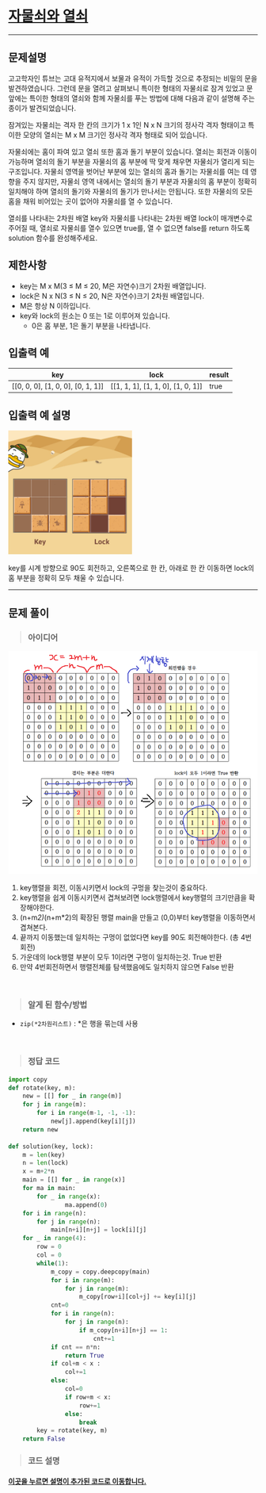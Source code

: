
<h1><strong ><a href="https://programmers.co.kr/learn/courses/30/lessons/60059">자물쇠와 열쇠</a></strong></h1>
<hr>

## 문제설명
고고학자인 튜브는 고대 유적지에서 보물과 유적이 가득할 것으로 추정되는 비밀의 문을 발견하였습니다. 그런데 문을 열려고 살펴보니 특이한 형태의 자물쇠로 잠겨 있었고 문 앞에는 특이한 형태의 열쇠와 함께 자물쇠를 푸는 방법에 대해 다음과 같이 설명해 주는 종이가 발견되었습니다.

잠겨있는 자물쇠는 격자 한 칸의 크기가 1 x 1인 N x N 크기의 정사각 격자 형태이고 특이한 모양의 열쇠는 M x M 크기인 정사각 격자 형태로 되어 있습니다.

자물쇠에는 홈이 파여 있고 열쇠 또한 홈과 돌기 부분이 있습니다. 열쇠는 회전과 이동이 가능하며 열쇠의 돌기 부분을 자물쇠의 홈 부분에 딱 맞게 채우면 자물쇠가 열리게 되는 구조입니다. 자물쇠 영역을 벗어난 부분에 있는 열쇠의 홈과 돌기는 자물쇠를 여는 데 영향을 주지 않지만, 자물쇠 영역 내에서는 열쇠의 돌기 부분과 자물쇠의 홈 부분이 정확히 일치해야 하며 열쇠의 돌기와 자물쇠의 돌기가 만나서는 안됩니다. 또한 자물쇠의 모든 홈을 채워 비어있는 곳이 없어야 자물쇠를 열 수 있습니다.

열쇠를 나타내는 2차원 배열 key와 자물쇠를 나타내는 2차원 배열 lock이 매개변수로 주어질 때, 열쇠로 자물쇠를 열수 있으면 true를, 열 수 없으면 false를 return 하도록 solution 함수를 완성해주세요.

## 제한사항
- key는 M x M(3 ≤ M ≤ 20, M은 자연수)크기 2차원 배열입니다.
- lock은 N x N(3 ≤ N ≤ 20, N은 자연수)크기 2차원 배열입니다.
- M은 항상 N 이하입니다.
- key와 lock의 원소는 0 또는 1로 이루어져 있습니다.
    - 0은 홈 부분, 1은 돌기 부분을 나타냅니다.

## 입출력 예

|key	|lock	|result|
|---|---|---|
|[[0, 0, 0], [1, 0, 0], [0, 1, 1]]	|[[1, 1, 1], [1, 1, 0], [1, 0, 1]]	|true|

## 입출력 예 설명
<img src="../Reference_img/lk.jpg" width='250' height='250'>

key를 시계 방향으로 90도 회전하고, 오른쪽으로 한 칸, 아래로 한 칸 이동하면 lock의 홈 부분을 정확히 모두 채울 수 있습니다.

<hr>

## 문제 풀이

> ### 아이디어
<img src="../Study_img_master/18-2 설명.png" width='600' height='450'>

1. key행렬을 회전, 이동시키면서 lock의 구멍을 찾는것이 중요하다.
2. key행렬을 쉽게 이동시키면서 겹쳐보려면 lock행렬에서 key행렬의 크기만큼을 확장해야한다.
3. (n+m*2)*(n+m*2)의 확장된 행렬 main을 만들고 (0,0)부터 key행렬을 이동하면서 겹쳐본다.
4. 끝까지 이동했는데 일치하는 구멍이 없었다면 key를 90도 회전해야한다. (총 4번 회전)
5. 가운데의 lock행렬 부분이 모두 1이라면 구멍이 일치하는것. True 반환
6. 만약 4번회전하면서 행렬전체를 탐색했음에도 일치하지 않으면 False 반환

<br>

> ### 알게 된 함수/방법
- `zip(*2차원리스트)` : *은 행을 묶는데 사용

<br>

> ### 정답 코드
```python
import copy   
def rotate(key, m):
    new = [[] for _ in range(m)]
    for j in range(m):
        for i in range(m-1, -1, -1):
            new[j].append(key[i][j])
    return new

def solution(key, lock):
    m = len(key)
    n = len(lock)
    x = m+2*n
    main = [[] for _ in range(x)]
    for ma in main:
        for _ in range(x):
                ma.append(0)
    for i in range(n):
        for j in range(n):
            main[n+i][n+j] = lock[i][j]
    for _ in range(4):
        row = 0
        col = 0
        while(1):
            m_copy = copy.deepcopy(main)
            for i in range(m):
                for j in range(m):
                    m_copy[row+i][col+j] += key[i][j]
            cnt=0
            for i in range(n):
                for j in range(n):
                    if m_copy[n+i][n+j] == 1:
                        cnt+=1
            if cnt == n*n:
                return True
            if col+m < x :
                col+=1
            else:
                col=0
                if row+m < x:
                    row+=1
                else:
                    break
        key = rotate(key, m)
    return False
```

> ### 코드 설명
<h4><a href="../pyCode/18-2 자물쇠와 열쇠.py">이곳을 누르면 설명이 추가된 코드로 이동합니다.</a></h4>
